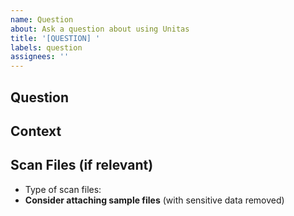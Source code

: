 ```yaml
---
name: Question
about: Ask a question about using Unitas
title: '[QUESTION] '
labels: question
assignees: ''
---
```


## Question
<!-- Your question about using Unitas -->

## Context
<!-- What are you trying to accomplish? -->

## Scan Files (if relevant)
<!-- What type of scan files are you working with? -->
- Type of scan files: <!-- Nmap, Nessus, etc. -->
- **Consider attaching sample files** (with sensitive data removed)
